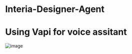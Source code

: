# Interia-Designer-Agent



# Using Vapi for voice assitant
![image](https://github.com/user-attachments/assets/61ea196d-5cbc-4b43-8d38-f097418a3fdf)
